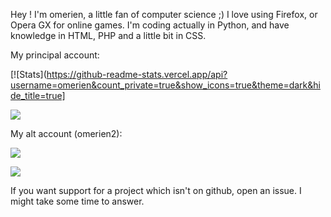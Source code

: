 Hey ! I'm omerien, a little fan of computer science ;)
I love using Firefox, or Opera GX for online games.
I'm coding actually in Python, and have knowledge in HTML, PHP and a little bit in CSS.

My principal account:

[![Stats](https://github-readme-stats.vercel.app/api?username=omerien&count_private=true&show_icons=true&theme=dark&hide_title=true]

<img align="center" src="https://github-readme-stats.vercel.app/api/top-langs/?username=omerien&theme=tokyonight" />

My alt account (omerien2):

![](https://github-readme-stats.vercel.app/api?username=omerien2&count_private=true&show_icons=true&theme=dark&hide_title=true)

<img align="center" src="https://github-readme-stats.vercel.app/api/top-langs/?username=omerien2&theme=tokyonight" />

If you want support for a project which isn't on github, open an issue. I might take some time to answer.
